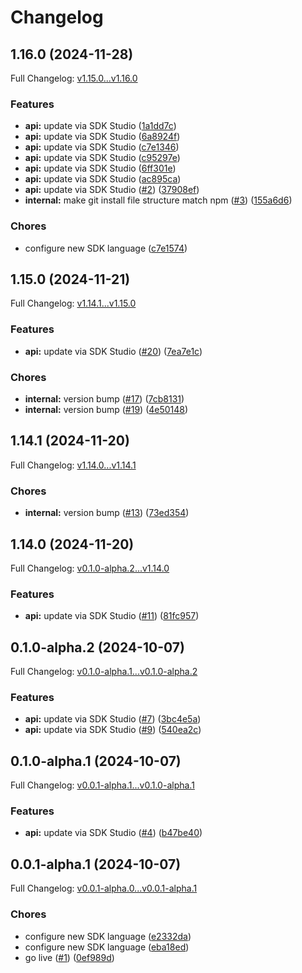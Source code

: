 # Changelog

## 1.16.0 (2024-11-28)

Full Changelog: [v1.15.0...v1.16.0](https://github.com/spi-tch/node/compare/v1.15.0...v1.16.0)

### Features

* **api:** update via SDK Studio ([1a1dd7c](https://github.com/spi-tch/node/commit/1a1dd7cc3e93aae1f8d3af1a4952957b6523b026))
* **api:** update via SDK Studio ([6a8924f](https://github.com/spi-tch/node/commit/6a8924f6882538e46dad532bfaae6a9b7bc3a953))
* **api:** update via SDK Studio ([c7e1346](https://github.com/spi-tch/node/commit/c7e1346f6ca232028e332acead6770e2cfc82a92))
* **api:** update via SDK Studio ([c95297e](https://github.com/spi-tch/node/commit/c95297ebe5e42eb019052ab4bbcea7fd3427cf7c))
* **api:** update via SDK Studio ([6ff301e](https://github.com/spi-tch/node/commit/6ff301efa438a1dc6955cd93e181e95c9ad37498))
* **api:** update via SDK Studio ([ac895ca](https://github.com/spi-tch/node/commit/ac895ca1b8ee94bb9d45e86ff0923bb1f3b95d05))
* **api:** update via SDK Studio ([#2](https://github.com/spi-tch/node/issues/2)) ([37908ef](https://github.com/spi-tch/node/commit/37908ef6c253b77648f4ccad80be8060d6fa69e5))
* **internal:** make git install file structure match npm ([#3](https://github.com/spi-tch/node/issues/3)) ([155a6d6](https://github.com/spi-tch/node/commit/155a6d6abe5382cd0ba62254bbb99a38f2f87e98))


### Chores

* configure new SDK language ([c7e1574](https://github.com/spi-tch/node/commit/c7e1574c29274c31c3ede3ca92cdd7a35f7bb65b))

## 1.15.0 (2024-11-21)

Full Changelog: [v1.14.1...v1.15.0](https://github.com/spi-tch/spitch-node/compare/v1.14.1...v1.15.0)

### Features

* **api:** update via SDK Studio ([#20](https://github.com/spi-tch/spitch-node/issues/20)) ([7ea7e1c](https://github.com/spi-tch/spitch-node/commit/7ea7e1ce38dda5f582857eb748db72991ea73ab0))


### Chores

* **internal:** version bump ([#17](https://github.com/spi-tch/spitch-node/issues/17)) ([7cb8131](https://github.com/spi-tch/spitch-node/commit/7cb81315734b343af6cd923b6e2c814c811863d5))
* **internal:** version bump ([#19](https://github.com/spi-tch/spitch-node/issues/19)) ([4e50148](https://github.com/spi-tch/spitch-node/commit/4e50148141210ea293eb9e6ef1fe869b93e8861e))

## 1.14.1 (2024-11-20)

Full Changelog: [v1.14.0...v1.14.1](https://github.com/spi-tch/spitch-node/compare/v1.14.0...v1.14.1)

### Chores

* **internal:** version bump ([#13](https://github.com/spi-tch/spitch-node/issues/13)) ([73ed354](https://github.com/spi-tch/spitch-node/commit/73ed3549dc7023caf74244d83e560f504462e328))

## 1.14.0 (2024-11-20)

Full Changelog: [v0.1.0-alpha.2...v1.14.0](https://github.com/spi-tch/spitch-node/compare/v0.1.0-alpha.2...v1.14.0)

### Features

* **api:** update via SDK Studio ([#11](https://github.com/spi-tch/spitch-node/issues/11)) ([81fc957](https://github.com/spi-tch/spitch-node/commit/81fc957a240a2f5f2cc9bd3b69b93e6d5da4b46e))

## 0.1.0-alpha.2 (2024-10-07)

Full Changelog: [v0.1.0-alpha.1...v0.1.0-alpha.2](https://github.com/spi-tch/spitch-node/compare/v0.1.0-alpha.1...v0.1.0-alpha.2)

### Features

* **api:** update via SDK Studio ([#7](https://github.com/spi-tch/spitch-node/issues/7)) ([3bc4e5a](https://github.com/spi-tch/spitch-node/commit/3bc4e5ab31b59fdde8d1b44d417cc51ef31e999c))
* **api:** update via SDK Studio ([#9](https://github.com/spi-tch/spitch-node/issues/9)) ([540ea2c](https://github.com/spi-tch/spitch-node/commit/540ea2cd1cd8053b6c3441943c601d00325aca25))

## 0.1.0-alpha.1 (2024-10-07)

Full Changelog: [v0.0.1-alpha.1...v0.1.0-alpha.1](https://github.com/spi-tch/spitch-node/compare/v0.0.1-alpha.1...v0.1.0-alpha.1)

### Features

* **api:** update via SDK Studio ([#4](https://github.com/spi-tch/spitch-node/issues/4)) ([b47be40](https://github.com/spi-tch/spitch-node/commit/b47be4008b54df199f59a1da9f6bd12c9cdf2db0))

## 0.0.1-alpha.1 (2024-10-07)

Full Changelog: [v0.0.1-alpha.0...v0.0.1-alpha.1](https://github.com/spi-tch/spitch-node/compare/v0.0.1-alpha.0...v0.0.1-alpha.1)

### Chores

* configure new SDK language ([e2332da](https://github.com/spi-tch/spitch-node/commit/e2332dae13707ef0202557747eea4c297da5443c))
* configure new SDK language ([eba18ed](https://github.com/spi-tch/spitch-node/commit/eba18edb6352524f1b1c12726b85e7e4ef2640f8))
* go live ([#1](https://github.com/spi-tch/spitch-node/issues/1)) ([0ef989d](https://github.com/spi-tch/spitch-node/commit/0ef989d934571aca2926db0b1c1d0c4ff11497b1))
